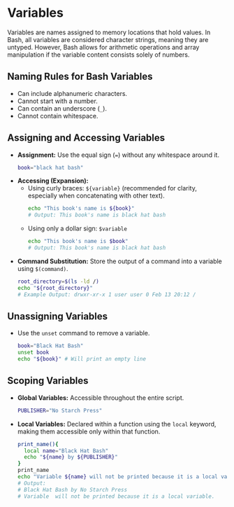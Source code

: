 # Variables

Variables are names assigned to memory locations that hold values. In Bash, all variables are considered character strings, meaning they are untyped. However, Bash allows for arithmetic operations and array manipulation if the variable content consists solely of numbers.

## Naming Rules for Bash Variables

*   Can include alphanumeric characters.
*   Cannot start with a number.
*   Can contain an underscore (`_`).
*   Cannot contain whitespace.

## Assigning and Accessing Variables

*   **Assignment:** Use the equal sign (`=`) without any whitespace around it.
    ```bash
    book="black hat bash"
    ```
*   **Accessing (Expansion):**
    *   Using curly braces: `${variable}` (recommended for clarity, especially when concatenating with other text).
        ```bash
        echo "This book's name is ${book}"
        # Output: This book's name is black hat bash
        ```
    *   Using only a dollar sign: `$variable`
        ```bash
        echo "This book's name is $book"
        # Output: This book's name is black hat bash
        ```
*   **Command Substitution:** Store the output of a command into a variable using `$(command)`.
    ```bash
    root_directory=$(ls -ld /)
    echo "${root_directory}"
    # Example Output: drwxr-xr-x 1 user user 0 Feb 13 20:12 /
    ```

## Unassigning Variables

*   Use the `unset` command to remove a variable.
    ```bash
    book="Black Hat Bash"
    unset book
    echo "${book}" # Will print an empty line
    ```

## Scoping Variables

*   **Global Variables:** Accessible throughout the entire script.
    ```bash
    PUBLISHER="No Starch Press"
    ```
*   **Local Variables:** Declared within a function using the `local` keyword, making them accessible only within that function.
    ```bash
    print_name(){
      local name="Black Hat Bash"
      echo "${name} by ${PUBLISHER}"
    }
    print_name
    echo "Variable ${name} will not be printed because it is a local variable."
    # Output:
    # Black Hat Bash by No Starch Press
    # Variable  will not be printed because it is a local variable.
    ```
